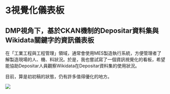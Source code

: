 # 3視覺化儀表板
## DMP視角下，基於CKAN機制的Depositar資料集與Wikidata關鍵字的資訊儀表板

在「工業工程與工程管理」領域，通常會使用MES製造執行系統，方便管理者了解製造現場的人、機、料狀況。於是，我也嘗試寫了一個資訊視覺化的看板，希望能協助Depositar人員觀察Wikidata在Depositar資料集的使用狀況。

目前，算是初初稿的狀態，仍有許多值得優化的地方。


![](/file/project/Dashboard.jpg)

